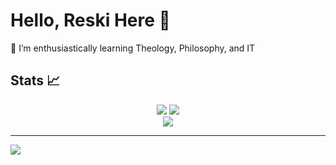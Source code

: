 # Hello, Reski Here 👋

🌱 I’m enthusiastically learning Theology, Philosophy, and IT<br/>

## Stats 📈
<div align="center">
  <img src=https://github-readme-stats.vercel.app/api?username=ReskiF1&theme=nightowl&hide_border=false&include_all_commits=true&count_private=true/>
  <img src=https://github-readme-streak-stats.herokuapp.com/?user=ReskiF1&theme=nightowl&hide_border=false/><br/>
  <img src=https://github-readme-stats.vercel.app/api/top-langs/?username=ReskiF1&theme=nightowl&hide_border=false/>
</div>

---
[![](https://visitcount.itsvg.in/api?id=ReskiF1&icon=0&color=0)](https://visitcount.itsvg.in)

<!-- Proudly created with GPRM ( https://gprm.itsvg.in ) -->

<!--
**ReskiF1/ReskiF1** is a ✨ _special_ ✨ repository because its `README.md` (this file) appears on your GitHub profile.

Here are some ideas to get you started:

- 🔭 I’m currently working on ...
- 🌱 I’m currently learning ...
- 👯 I’m looking to collaborate on ...
- 🤔 I’m looking for help with ...
- 💬 Ask me about ...
- 📫 How to reach me: ...
- 😄 Pronouns: ...
- ⚡ Fun fact: ...
-->
